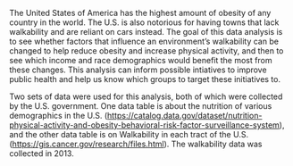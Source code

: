 The United States of America has the highest amount of obesity of any country in the world. The U.S. is also notorious for having towns that lack walkability and are reliant on cars instead. The goal of this data analysis is to see whether factors that influence an environment’s walkability can be changed to help reduce obesity and increase physical activity, and then to see which income and race demographics would benefit the most from these changes. This analysis can inform possible intiatives to improve public health and help us know which groups to target these initiatives to.

Two sets of data were used for this analysis, both of which were collected by the U.S. government. One data table is about the nutrition of various demographics in the U.S. (https://catalog.data.gov/dataset/nutrition-physical-activity-and-obesity-behavioral-risk-factor-surveillance-system), and the other data table is on Walkability in each tract of the U.S. (https://gis.cancer.gov/research/files.html). The walkability data was collected in 2013.
